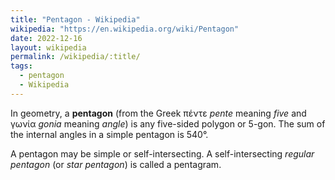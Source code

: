 ```yaml
---
title: "Pentagon - Wikipedia"
wikipedia: "https://en.wikipedia.org/wiki/Pentagon"
date: 2022-12-16
layout: wikipedia
permalink: /wikipedia/:title/
tags:
  - pentagon
  - Wikipedia
---
```

In geometry, a **pentagon** (from the Greek πέντε *pente* meaning *five* and γωνία *gonia* meaning *angle*) is any five-sided polygon or 5-gon. The sum of the internal angles in a simple pentagon is 540°.

A pentagon may be simple or self-intersecting. A self-intersecting *regular pentagon* (or *star pentagon*) is called a pentagram.
